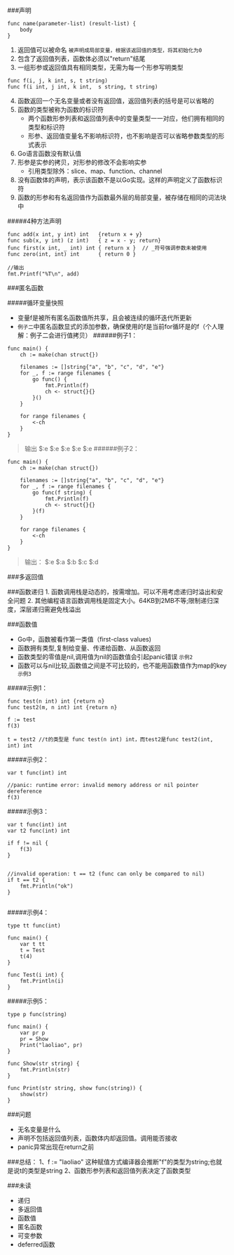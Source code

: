 ###声明
```
func name(parameter-list) (result-list) {
    body
}
```
1. 返回值可以被命名 `被声明成局部变量，根据该返回值的类型，将其初始化为0`
2. 包含了返回值列表，函数体必须以"return"结尾
3. 一组形参或返回值具有相同类型，无需为每一个形参写明类型

```
func f(i, j, k int, s, t string)
func f(i int, j int, k int,  s string, t string)
```
4. 函数返回一个无名变量或者没有返回值，返回值列表的括号是可以省略的
5. 函数的类型被称为函数的标识符
	* 两个函数形参列表和返回值列表中的变量类型一一对应，他们拥有相同的类型和标识符
	* 形参、返回值变量名不影响标识符，也不影响是否可以省略参数类型的形式表示
6. Go语言函数没有默认值
7. 形参是实参的拷贝，对形参的修改不会影响实参
	* 引用类型除外：slice、map、function、channel
8. 没有函数体的声明，表示该函数不是以Go实现。这样的声明定义了函数标识符
9. 函数的形参和有名返回值作为函数最外层的局部变量，被存储在相同的词法块中

#####4种方法声明
```
func add(x int, y int) int   {return x + y}
func sub(x, y int) (z int)   { z = x - y; return}
func first(x int, _ int) int { return x }  // _符号强调参数未被使用
func zero(int, int) int      { return 0 }

//输出
fmt.Printf("%T\n", add)
```
###匿名函数

#####循环变量快照
* 变量f是被所有匿名函数值所共享，且会被连续的循环迭代所更新
* `例子二`中匿名函数显式的添加参数，确保使用的f是当前for循环是的f（个人理解：例子二会进行值拷贝）
######例子1：
```
func main() {
	ch := make(chan struct{})

	filenames := []string{"a", "b", "c", "d", "e"}
	for _, f := range filenames {
		go func() {
			fmt.Println(f)
			ch <- struct{}{}
		}()
	}

	for range filenames {
		<-ch
	}
}
```
> 输出
 $:e
 $:e
 $:e
 $:e
  $:e
######例子2：
```
func main() {
	ch := make(chan struct{})

	filenames := []string{"a", "b", "c", "d", "e"}
	for _, f := range filenames {
		go func(f string) {
			fmt.Println(f)
			ch <- struct{}{}
		}(f)
	}

	for range filenames {
		<-ch
	}
}
```
> 输出：
$:e
$:a
$:b
$:c
$:d

###多返回值

###函数递归
	1. 函数调用栈是动态的，按需增加。可以不用考虑递归时溢出和安全问题
	2. 其他编程语言函数调用栈是固定大小。64KB到2MB不等;限制递归深度，深层递归需避免栈溢出

###函数值
* Go中，函数被看作第一类值（first-class values)
* 函数拥有类型,复制给变量、传递给函数、从函数返回
* 函数类型的零值是nil,调用值为nil的函数值会引起panic错误  `示例2`
* 函数可以与nil比较,函数值之间是不可比较的，也不能用函数值作为map的key `示例3`

#####示例1：
```
func test(n int) int {return n}
func test2(m, n int) int {return n}

f := test
f(3)

t = test2 //t的类型是 func test(n int) int，而test2是func test2(int, int) int

```
#####示例2：
```
var t func(int) int

//panic: runtime error: invalid memory address or nil pointer dereference
f(3)
```
#####示例3：
```
var t func(int) int
var t2 func(int) int

if f != nil {
	f(3)
}


//invalid operation: t == t2 (func can only be compared to nil)
if t == t2 {
	fmt.Println("ok")
}


```

#####示例4：
```
type tt func(int)

func main() {
	var t tt
	t = Test
	t(4)
}

func Test(i int) {
	fmt.Println(i)
}
```
#####示例5：
```
type p func(string)

func main() {
	var pr p
	pr = Show
	Print("laoliao", pr)
}

func Show(str string) {
	fmt.Println(str)
}

func Print(str string, show func(string)) {
	show(str)
}
```

###问题
* 无名变量是什么
* 声明不包括返回值列表，函数体内却返回值。调用能否接收
* panic异常出现在return之前

###总结：
	1、f := "laoliao"   这种赋值方式编译器会推断"f"的类型为string;也就是说t的类型是string
	2、函数形参列表和返回值列表决定了函数类型
	
	
###未读
* 递归
* 多返回值
* 函数值
* 匿名函数
* 可变参数
* deferred函数